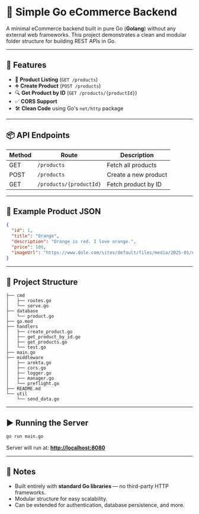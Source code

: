 # 🛒 Simple Go eCommerce Backend

A minimal eCommerce backend built in pure Go (**Golang**) without any external web frameworks.
This project demonstrates a clean and modular folder structure for building REST APIs in Go.

---

## 🚀 Features

* 📜 **Product Listing** (`GET /products`)
* ➕ **Create Product** (`POST /products`)
* 🔍 **Get Product by ID** (`GET /products/{productId}`)
* ✅ **CORS Support**
* 🛠 **Clean Code** using Go's `net/http` package

---

## 📦 API Endpoints

| Method | Route                   | Description          |
| ------ | ----------------------- | -------------------- |
| GET    | `/products`             | Fetch all products   |
| POST   | `/products`             | Create a new product |
| GET    | `/products/{productId}` | Fetch product by ID  |

---

## 🧪 Example Product JSON

```json
{
  "id": 1,
  "title": "Orange",
  "description": "Orange is red. I love orange.",
  "price": 100,
  "imageUrl": "https://www.dole.com/sites/default/files/media/2025-01/oranges.png"
}
```

---

## 📂 Project Structure

```
├── cmd
│   ├── routes.go
│   └── serve.go
├── database
│   └── product.go
├── go.mod
├── handlers
│   ├── create_product.go
│   ├── get_product_by_id.go
│   ├── get_products.go
│   └── test.go
├── main.go
├── middleware
│   ├── arekta.go
│   ├── cors.go
│   ├── logger.go
│   ├── manager.go
│   └── preflight.go
├── README.md
└── util
    └── send_data.go
```

---

## ▶️ Running the Server

```bash
go run main.go
```

Server will run at: **[http://localhost:8080](http://localhost:8080)**

---

## 📌 Notes

* Built entirely with **standard Go libraries** — no third-party HTTP frameworks.
* Modular structure for easy scalability.
* Can be extended for authentication, database persistence, and more.
